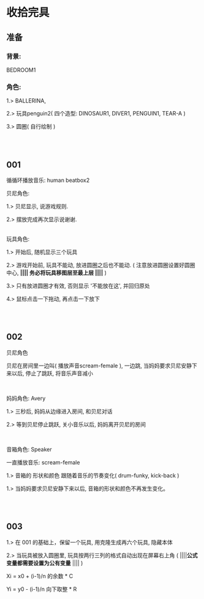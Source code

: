 # 收拾完具

## 准备
### 背景: 
BEDROOM1

### 角色: 

1.> BALLERINA, 

2.> 玩具penguin2( 四个造型: DINOSAUR1, DIVER1, 
PENGUIN1, TEAR-A )

3.> 圆圈( 自行绘制 )




<br/><br/>
## 001 

循循环播放音乐: human beatbox2

贝尼角色: 

1.> 贝尼显示, 说游戏规则.

2.> 摆放完成再次显示说谢谢.

<br/>
玩具角色:

1.> 开始后, 随机显示三个玩具

2.> 游戏开始前, 玩具不能动, 放进圆圈之后也不能动. ( 注意放进圆圈设置好圆圈中心, **|||| 务必将玩具移图层至最上层 ||||** )


3.> 只有放进圆圈才有效, 否则显示 '不能放在这', 并回归原处

4.> 鼠标点击一下拖动, 再点击一下放下



<br/><br/>

## 002 

贝尼角色

贝尼在房间里一边叫( 播放声音scream-female ), 一边跳, 当妈妈要求贝尼安静下来以后, 停止了跳跃, 将音乐声音减小

<br/>

妈妈角色: Avery

1.> 三秒后, 妈妈从边缘进入房间, 和贝尼对话

2.> 等到贝尼停止跳跃, 关小音乐以后, 妈妈离开贝尼的房间

<br/>

音箱角色: Speaker

一直播放音乐: scream-female

1.> 音箱的 形状和颜色 跟随着音乐的节奏变化( drum-funky, kick-back )

1.> 当妈妈要求贝尼安静下来以后, 音箱的形状和颜色不再发生变化。


<br/><br/>

## 003 

1.> 在 001 的基础上，保留一个玩具, 用克隆生成再六个玩具, 隐藏本体

2.> 当玩具被放入圆圈里, 玩具按两行三列的格式自动出现在屏幕右上角 ( ||||**公式变量都需要设置为公有变量** |||| )

Xi = x0 + (i-1)/n 的余数 * C

Yi = y0 - (i-1)/n 向下取整 * R